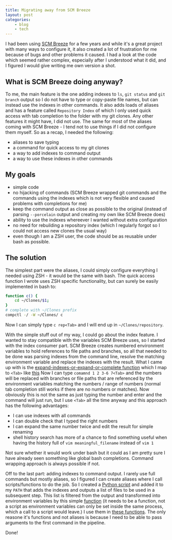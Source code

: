 ```yaml
---
title: Migrating away from SCM Breeze
layout: post
categories:
    - blog
    - tech
---
```


I had been using [SCM Breeze](https://github.com/scmbreeze/scm_breeze) for a
few years and while it's a great project with many ways to configure it, it
also created a lot of frustration for me because of bugs and other problems it
caused. I had a look at the code which seemed rather complex, especially after
I understood what it did, and I figured I would give writing me own version a
shot.

## What is SCM Breeze doing anyway?

To me, the main feature is the one adding indexes to `ls`, `git status` and
`git branch` output so I do not have to type or copy-paste file names, but can
instead use the indexes in other commands. It also adds loads of aliases and
has a feature called `Repository Index` of which I only used quick access with
tab completion to the folder with my git clones. Any other features it might
have, I did not use. The same for most of the aliases coming with SCM Breeze -
I tend not to use things if I did not configure them myself.  So as a recap, I
needed the following:

 - aliases to save typing
 - a command for quick access to my git clones
 - a way to add indexes to command output
 - a way to use these indexes in other commands

## My goals

 - simple code
 - no hijacking of commands (SCM Breeze wrapped git commands and the commands
   using the indexes which is not very flexible and caused problems with
   completions for me)
 - keep the command output as close as possible to the original (instead of
   parsing `--porcelain` output and creating my own like SCM Breeze does)
 - ability to use the indexes whereever I wanted without extra configuration
 - no need for rebuilding a repository index (which I regularly forgot so I
   could not access new clones the usual way)
 - even though I am a ZSH user, the code should be as reusable under bash as
   possible.

## The solution

The simplest part were the aliases, I could simply configure everything I
needed using ZSH - it would be the same with bash. The quick access function I
wrote uses ZSH specific functionality, but can surely be easily implemented in
bash to:

```bash
function c() {
    cd ~/Clones/$1;
}
# complete with ~/Clones prefix
compctl -/ -W ~/Clones/ c

```
Now I can simply type `c rep<Tab>` and I will end up in `~/Clones/repository`.

With the simple stuff out of my way, I could go about the index feature. I
wanted to stay compatible with the variables SCM Breeze uses, so I started with
the index consumer part. SCM Breeze creates numbered environment variables to
hold references to file paths and branches, so all that needed to be done was
parsing indexes from the command line, resolve the matching environment
variable and replace the indexes with the result. What I came up with is the
[expand-indexes-or-expand-or-complete function][1] which I map to `<Tab>` like
[this][2] Now I can type `comamnd 1 2 3-6 7<Tab>` and the numbers will be
replaced with branches or file paths that are referenced by the environment
variables matching the numbers / range of numbers (normal tab completion still
works if there are no numbers or matches). Now obviously this is not the same
as just typing the number and enter and the command will just run, but I use
`<Tab>` all the time anyway and this approach has the following advantages:

 - I can use indexes with all commands
 - I can double check that I typed the right numbers
 - I can expand the same number twice and edit the result for simple renaming
 - shell history search has more of a chance to find something useful when
   having the history full of `vim meaningful_filename` instead of `vim 1`

Not sure whether it would work under bash but it could as I am pretty sure I
have already seen something like global bash completions. Command wrapping
approach is always possible if not.

Off to the last part: adding indexes to command output. I rarely use full
commands but mostly aliases, so I figured I can create aliases where I call
scripts/functions to do the job. So I created a [Python script][3] and added
it to my `PATH` that adds the indexes and outputs a list of files to be used in
a subsequent step. This list is filtered from the output and transformed into
environment variables by this simple [function][4] (it needs to be a function,
not a script as environment variables can only be set inside the same process,
which a call to a script would leave.) I use them in [these functions][5]. The
only reasone it's functions and not aliases is because I need to be able to
pass arguments to the first command in the pipeline.

Done!

[1]: https://github.com/sblask/dotfiles/blob/774d79c7595777725a864ce55cf6bacd41c37a77/zshrc.d.dotfile/index.zsh#L52
[2]: https://github.com/sblask/dotfiles/blob/774d79c7595777725a864ce55cf6bacd41c37a77/zshrc.d.dotfile/keybindings.zsh#L55
[3]: https://github.com/sblask/dotfiles/blob/774d79c7595777725a864ce55cf6bacd41c37a77/.bin/add-index.symlink
[4]: https://github.com/sblask/dotfiles/blob/774d79c7595777725a864ce55cf6bacd41c37a77/zshrc.d.dotfile/index.zsh#L1
[5]: https://github.com/sblask/dotfiles/blob/774d79c7595777725a864ce55cf6bacd41c37a77/zshrc.d.dotfile/index.zsh#L77
